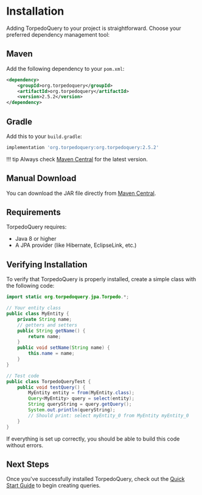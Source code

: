 # Installation

Adding TorpedoQuery to your project is straightforward. Choose your preferred dependency management tool:

## Maven

Add the following dependency to your `pom.xml`:

```xml
<dependency>
    <groupId>org.torpedoquery</groupId>
    <artifactId>org.torpedoquery</artifactId>
    <version>2.5.2</version>
</dependency>
```

## Gradle

Add this to your `build.gradle`:

```groovy
implementation 'org.torpedoquery:org.torpedoquery:2.5.2'
```

!!! tip
    Always check [Maven Central](https://maven-badges.herokuapp.com/maven-central/org.torpedoquery/org.torpedoquery) for the latest version.

## Manual Download

You can download the JAR file directly from [Maven Central](https://maven-badges.herokuapp.com/maven-central/org.torpedoquery/org.torpedoquery).

## Requirements

TorpedoQuery requires:

- Java 8 or higher
- A JPA provider (like Hibernate, EclipseLink, etc.)

## Verifying Installation

To verify that TorpedoQuery is properly installed, create a simple class with the following code:

```java
import static org.torpedoquery.jpa.Torpedo.*;

// Your entity class
public class MyEntity {
    private String name;
    // getters and setters
    public String getName() {
        return name;
    }
    public void setName(String name) {
        this.name = name;
    }
}

// Test code
public class TorpedoQueryTest {
    public void testQuery() {
        MyEntity entity = from(MyEntity.class);
        Query<MyEntity> query = select(entity);
        String queryString = query.getQuery();
        System.out.println(queryString);
        // Should print: select myEntity_0 from MyEntity myEntity_0
    }
}
```

If everything is set up correctly, you should be able to build this code without errors.

## Next Steps

Once you've successfully installed TorpedoQuery, check out the [Quick Start Guide](quick-start.md) to begin creating queries.
